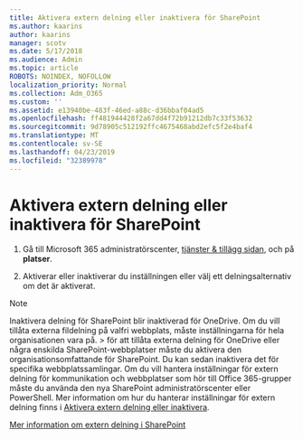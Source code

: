 ```yaml
---
title: Aktivera extern delning eller inaktivera för SharePoint
ms.author: kaarins
author: kaarins
manager: scotv
ms.date: 5/17/2018
ms.audience: Admin
ms.topic: article
ROBOTS: NOINDEX, NOFOLLOW
localization_priority: Normal
ms.collection: Adm_O365
ms.custom: ''
ms.assetid: e13940be-483f-46ed-a88c-d36bbaf04ad5
ms.openlocfilehash: ff481944428f2a67dd4f72b91212db7c33f53632
ms.sourcegitcommit: 9d78905c512192ffc4675468abd2efc5f2e4baf4
ms.translationtype: MT
ms.contentlocale: sv-SE
ms.lasthandoff: 04/23/2019
ms.locfileid: "32389978"
---
```

# <a name="turn-external-sharing-on-or-off-for-sharepoint"></a>Aktivera extern delning eller inaktivera för SharePoint

1. Gå till Microsoft 365 administratörscenter, [tjänster &amp; tillägg sidan](https://portal.office.com/adminportal/home#/Settings/ServicesAndAddIns), och på **platser**.
    
2. Aktiverar eller inaktiverar du inställningen eller välj ett delningsalternativ om det är aktiverat.
    
> [!NOTE]
> Inaktivera delning för SharePoint blir inaktiverad för OneDrive. Om du vill tillåta externa fildelning på valfri webbplats, måste inställningarna för hela organisationen vara på. > för att tillåta externa delning för OneDrive eller några enskilda SharePoint-webbplatser måste du aktivera den organisationsomfattande för SharePoint. Du kan sedan inaktivera det för specifika webbplatssamlingar. Om du vill hantera inställningar för extern delning för kommunikation och webbplatser som hör till Office 365-grupper måste du använda den nya SharePoint administratörscenter eller PowerShell. Mer information om hur du hanterar inställningar för extern delning finns i [Aktivera extern delning eller inaktivera](https://go.microsoft.com/fwlink/?linkid=866426). 
  
[Mer information om extern delning i SharePoint](https://go.microsoft.com/fwlink/?linkid=734908)
  

